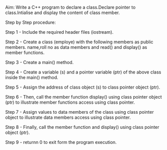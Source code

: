 Aim: Write a C++ program to declare a class.Declare pointer to class.Intialise and display the content of class member.

Step by Step procedure:

Step 1 - Include the required header files (iostream).

Step 2 - Create a class (employe) with the following members as public members. name,roll no as data members and read() and display() as member functions.

Step 3 - Create a main() method.

Step 4 - Create a variable (s) and a pointer variable (ptr) of the above class inside the main() method.

Step 5 - Assign the address of class object (s) to class pointer object (ptr).

Step 6 - Then, call the member function display() using class pointer object (ptr) to illustrate member functions access using class pointer.

Step 7 - Assign values to data members of the class using class pointer object to illustrate data members access using class pointer.

Step 8 - Finally, call the member function and display() using class pointer object (ptr).

Step 9 - returnn 0 to exit form the program execution.
